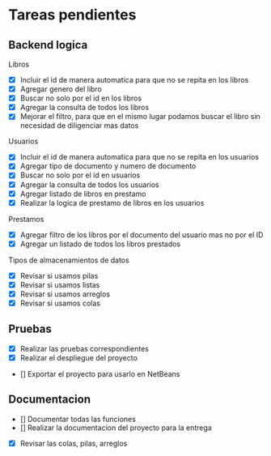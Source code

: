 # Tareas pendientes

## Backend logica

Libros
- [X] Incluir el id de manera automatica para que no se repita en los libros
- [X] Agregar genero del libro
- [X] Buscar no solo por el id en los libros 
- [X] Agregar la consulta de todos los libros
- [X] Mejorar el filtro, para que en el mismo lugar podamos buscar el libro sin necesidad de diligenciar mas datos

Usuarios
- [X] Incluir el id de manera automatica para que no se repita en los usuarios
- [X] Agregar tipo de documento y numero de documento
- [X] Buscar no solo por el id en usuarios
- [X] Agregar la consulta de todos los usuarios
- [X] Agregar listado de libros en prestamo
- [X] Realizar la logica de prestamo de libros en los usuarios

Prestamos

- [X] Agregar filtro de los libros por el documento del usuario mas no por el ID
- [X] Agregar un listado de todos los libros prestados

Tipos de almacenamientos de datos
- [X] Revisar si usamos pilas
- [X] Revisar si usamos listas
- [X] Revisar si usamos arreglos
- [X] Revisar si usamos colas

## Pruebas

- [X] Realizar las pruebas correspondientes
- [X] Realizar el despliegue del proyecto
- [] Exportar el proyecto para usarlo en NetBeans

## Documentacion

- [] Documentar todas las funciones
- [] Realizar la documentacion del proyecto para la entrega
- [X] Revisar las colas, pilas, arreglos